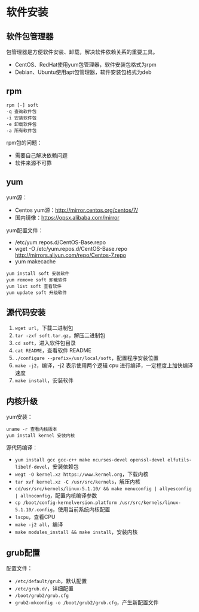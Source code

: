 # 软件安装

## 软件包管理器
包管理器是方便软件安装、卸载，解决软件依赖关系的重要工具。

- CentOS、RedHat使用yum包管理器，软件安装包格式为rpm
- Debian、Ubuntu使用apt包管理器，软件安装包格式为deb


## rpm
```shell
rpm [-] soft
-q 查询软件包
-i 安装软件包
-e 卸载软件包
-a 所有软件包
```

rpm包的问题：
- 需要自己解决依赖问题
- 软件来源不可靠


## yum
yum源：
- Centos yum源：http://mirror.centos.org/centos/7/
- 国内镜像：https://opsx.alibaba.com/mirror

yum配置文件：
- /etc/yum.repos.d/CentOS-Base.repo
- wget -O /etc/yum.repos.d/CentOS-Base.repo http://mirrors.aliyun.com/repo/Centos-7.repo
- yum makecache

```shell
yum install soft 安装软件
yum remove soft 卸载软件
yum list soft 查看软件
yum update soft 升级软件
```


## 源代码安装
1. `wget url`，下载二进制包
2. `tar -zxf soft.tar.gz`，解压二进制包
3. `cd soft`，进入软件包目录
4. `cat README`，查看软件 README
5. `./configure --prefix=/usr/local/soft`，配置程序安装位置
6. `make -j2`，编译，-j2 表示使用两个逻辑 cpu 进行编译，一定程度上加快编译速度
7. `make install`，安装软件

## 内核升级
yum安装：
```shell
uname -r 查看内核版本
yum install kernel 安装内核
```

源代码编译：
- `yum install gcc gcc-c++ make ncurses-devel openssl-devel elfutils-libelf-devel`，安装依赖包
- `wegt -O kernel.xz https://www.kernel.org`，下载内核
- `tar xvf kernel.xz -C /usr/src/kernels`，解压内核
- `cd/usr/src/kernels/linux-5.1.10/ && make menuconfig | allyesconfig | allnoconfig`，配置内核编译参数
- `cp /boot/config-kernelversion.platform /usr/src/kernels/linux-5.1.10/.config`，使用当前系统内核配置
- `lscpu`，查看CPU
- `make -j2 all`，编译
- `make modules_install && make install`，安装内核


## grub配置

配置文件：
- `/etc/default/grub`，默认配置
- `/etc/grub.d/`，详细配置
- `/boot/grub2/grub.cfg`
- `grub2-mkconfig -o /boot/grub2/grub.cfg`，产生新配置文件


